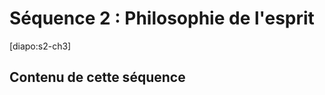 # Séquence 2 : Philosophie de l'esprit

[diapo:s2-ch3]

## Contenu de cette séquence

<script>subPages()</script>